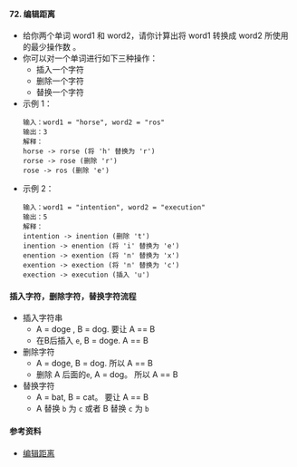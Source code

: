 #### 72. 编辑距离
- 给你两个单词 word1 和 word2，请你计算出将 word1 转换成 word2 所使用的最少操作数 。
- 你可以对一个单词进行如下三种操作：
  - 插入一个字符
  - 删除一个字符
  - 替换一个字符
- 示例 1：
    ```
    输入：word1 = "horse", word2 = "ros"
    输出：3
    解释：
    horse -> rorse (将 'h' 替换为 'r')
    rorse -> rose (删除 'r')
    rose -> ros (删除 'e')
    ```
- 示例 2：
    ```
    输入：word1 = "intention", word2 = "execution"
    输出：5
    解释：
    intention -> inention (删除 't')
    inention -> enention (将 'i' 替换为 'e')
    enention -> exention (将 'n' 替换为 'x')
    exention -> exection (将 'n' 替换为 'c')
    exection -> execution (插入 'u')
    ```
#### 插入字符，删除字符，替换字符流程
- 插入字符串
  - A = doge , B = dog. 要让 A == B
  - 在B后插入 `e`, B = doge. A == B
- 删除字符
  - A = doge, B = dog. 所以 A == B
  - 删除 A 后面的`e`, A = dog。 所以 A == B
- 替换字符
  - A = bat, B = cat。 要让 A == B
  - A 替换 `b` 为 `c` 或者 B 替换 `c` 为 `b`

#### 参考资料
- [编辑距离](https://leetcode-cn.com/problems/edit-distance/solution/bian-ji-ju-chi-by-leetcode-solution/)